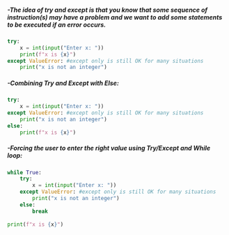 ##### -The idea of try and except  is that you know that some sequence of instruction(s) may have a problem and we want to add some statements to be executed if an error occurs.

```python
try:
	x = int(input("Enter x: "))
	print(f"x is {x}")
except ValueError: #except only is still OK for many situations
	print("x is not an integer")
```

##### -Combining Try and Except with Else:

```python
try:
	x = int(input("Enter x: "))
except ValueError: #except only is still OK for many situations
	print("x is not an integer")
else:
	print(f"x is {x}")
```

##### -Forcing the user to enter the right value using Try/Except and While loop:

```python
while True:
	try:
		x = int(input("Enter x: "))
	except ValueError: #except only is still OK for many situations
		print("x is not an integer")
	else:
		break
		
print(f"x is {x}")
```